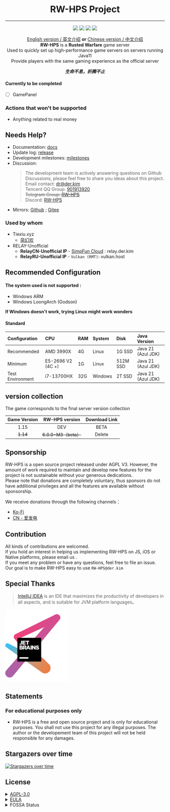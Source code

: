 <div align="center">
<h1>RW-HPS Project</h1>

----
![](https://img.shields.io/github/stars/RW-HPS/RW-HPS.svg)
![](https://github.com/RW-HPS/RW-HPS/actions/workflows/gradle.yml/badge.svg?branch=master)
![](https://jitpack.io/v/RW-HPS/RW-HPS.svg)
![](https://app.fossa.com/api/projects/git%2Bgithub.com%2FRW-HPS%2FRW-HPS.svg?type=shield)

[English version / 英文介绍](README.md) **or** [Chinese version / 中文介绍](README-CN.md)  
**RW-HPS** is a **Rusted Warfare** game server  
Used to quickly set up high-performance game servers on servers running Java11  
Provide players with the same gaming experience as the official server

_**生命不息，折腾不止**_
</div>

#### Currently to be completed

- [ ] GamePanel

### Actions that won't be supported

- Anything related to real money

## Needs Help?

- Documentation: [docs](docs/en/README.md)
- Update log: [release](https://github.com/RW-HPS/RW-HPS/releases)
- Development milestones: [milestones](https://github.com/RW-HPS/RW-HPS/milestones)
- Discussion:
  > The development team is actively answering questions on Github Discussions, please feel free to share you ideas about this project.  
  > Email contact: dr@der.kim      
  > Tencent QQ Group: [901913920](https://qm.qq.com/cgi-bin/qm/qr?k=qhJ6ekYF9pD9jO6j8H2rZw8ePAVypoU0&jump_from=webapi)  
  > <del>Telegram Group: [RW-HPS](https://t.me/RW_HPS) </del>  
  > Discord: [RW-HPS](https://discord.gg/VwwxJhVG64)
- Mirrors:
  [Github](https://github.com/RW-HPS/RW-HPS) ; [Gitee](https://gitee.com/derdct/RW-HPS)

### Used by whom

- Tiexiu.xyz
    - [简幻欢](https://sfe.simpfun.cn)
- RELAY-Unofficial
    - **RelayCN-Unofficial IP** - [SimpFun Cloud](https://cloud.simpfun.cn) : relay.der.kim
    - **RelayRU-Unofficial IP** - `Vulkan (RMT)`: vulkan.host

## Recommended Configuration

#### The system used is not supported :

+ Windows ARM
+ Windows LoongArch (Godson)

**If Windows doesn't work, trying Linux might work wonders**

#### Standard

| Configuration 		 | CPU                     | RAM 	 | System 			 | Disk 	   | Java Version |
|:-----------------|:------------------------|:------|:-----------|:---------|:-------------|
| Recommended 	    | AMD 3990X | 4G | Linux      | 1G SSD | Java 21 (Azul JDK)      |
| Minimum 	        | E5-2696 V2 (4C +)  | 1G  | Linux      | 512M SSD | Java 21 (Azul JDK)      |
| Test Environment 	        | i7-13700HX          | 32G  | Windows      | 2T SSD | Java 21 (Azul JDK)    |

## version collection

The game corresponds to the final server version collection

| Game Version |   RW-HPS version   | Download Link |
|:------------:|:------------------:|:-------------:|
|     1.15     |      DEV      |     BETA      |
|   ~~1.14~~   | ~~6.0.0-M3（beta）~~ |    Delete     |

## Sponsorship

RW-HPS is a open source project released under AGPL V3. However, the amount of work required to maintain and develop new features for the
project is not sustainable without your generous dedications.  
Please note that donations are completely voluntary, thus sponsors do not have additional privileges and all the features are available
without sponsorship.

We receive donations through the following channels：

+ [Ko-Fi](https://ko-fi.com/derdct)
+ [CN - 爱发电](https://afdian.net/@derdct)

## Contribution

All kinds of contributions are welcomed.  
If you hold an interest in helping us implementing RW-HPS on JS, iOS or Native platforms, please email us .  
If you meet any problem or have any questions, feel free to file an issue. Our goal is to make RW-HPS easy to use `RW-HPS@der.kim`

## Special Thanks

> [IntelliJ IDEA](https://zh.wikipedia.org/zh-hans/IntelliJ_IDEA) is an IDE that maximizes the productivity of developers in all aspects,
> and is suitable for JVM platform languages。

[<img src=".github/jetbrains-variant-3.png" width="200"/>](https://www.jetbrains.com/?from=rw-hps)

## Statements

### For educational purposes only

- RW-HPS is a free and open source project and is only for educational purposes. You shall not use this project for any illegal purposes.
  The author or the developement team of this project will not be held responsible for any damages.

## Stargazers over time

[![Stargazers over time](https://starchart.cc/RW-HPS/RW-HPS.svg)](https://starchart.cc/RW-HPS/RW-HPS)

## License

<details>
  <summary><a href="https://www.gnu.org/licenses/agpl-3.0.html">AGPL-3.0</a></summary>

```
Copyright (C) 2020-2022 RW-HPS Team and contributors.

This program is free software: you can redistribute it and/or modify
it under the terms of the GNU Affero General Public License as
published by the Free Software Foundation, either version 3 of the
License.

This program is distributed in the hope that it will be useful,
but WITHOUT ANY WARRANTY; without even the implied warranty of
MERCHANTABILITY or FITNESS FOR A PARTICULAR PURPOSE.  See the
GNU Affero General Public License for more details.

You should have received a copy of the GNU Affero General Public License
along with this program.  If not, see <http://www.gnu.org/licenses/>.
```

</details>



<details>
  <summary><a href="https://github.com/RW-HPS/RW-HPS/blob/master/Server/src/main/resources/eula/China.md">EULA</a></summary>

```
版权所有©2022 RW-HPS.Team <RW-HPS@der.kim>

允许在其遵守CC BY-NC-SA 4.0协议的同时，每个人复制和分发此许可证文档的逐字记录副本，且允许对其进行更改，但必须保留其版权信息与原作者。

请务必仔细阅读和理解通用用户协议书中规定的所有权利和限制。在使用前，您需要仔细阅读并决定接受或不接受本协议的条款。除非或直至您接受本协议的条款，否则本软件及其相关副本、相关程序代码或相关资源不得在您的任何终端上下载、安装或使用。

您一旦下载、使用本软件及其相关副本、相关程序代码或相关资源，即表示您同意接受本协议各项条款的约束。如您不同意本协议中的条款，您则应当立即删除本软件、附属资源及其相关源代码。

本软件权利只许可使用，而不出售。

本协议与GNU Affero通用公共许可证(即AGPL协议)共同作为本软件与您的协议，且本协议与AGPL协议的冲突部分均按照本协议约束。您必须同时同意并遵守本协议与AGPL协议，否则，您应立即卸载、删除本软件、附属资源及其相关源代码。
```

</details>

<details>
  <summary>FOSSA Status</summary>

[![FOSSA Status](https://app.fossa.com/api/projects/git%2Bgithub.com%2FRW-HPS%2FRW-HPS.svg?type=large)](https://app.fossa.com/projects/git%2Bgithub.com%2FRW-HPS%2FRW-HPS?ref=badge_large)
</details>
